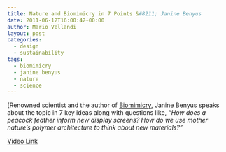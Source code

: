 ```yaml
---
title: Nature and Biomimicry in 7 Points &#8211; Janine Benyus
date: 2011-06-12T16:00:42+00:00
author: Mario Vellandi
layout: post
categories:
  - design
  - sustainability
tags:
  - biomimicry
  - janine benyus
  - nature
  - science
---
```

[Renowned scientist and the author of [Biomimicry](http://www.amazon.com/gp/product/0060533226/ref=as_li_ss_tl?ie=UTF8&tag=melodinmarke-20&linkCode=as2&camp=217153&creative=399349&creativeASIN=0060533226), Janine Benyus speaks about the topic in 7 key ideas along with questions like, *&#8220;How does a peacock feather inform new display screens? How do we use mother nature&#8217;s polymer architecture to think about new materials?&#8221;*

[Video Link](http://vimeo.com/21959315)
